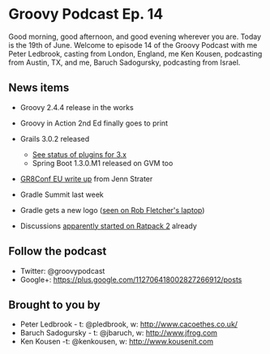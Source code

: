 # Groovy Podcast Ep. 14

Good morning, good afternoon, and good evening wherever you are. Today is the 19th of June. Welcome to episode 14 of the Groovy Podcast with me Peter Ledbrook, casting from London, England, me Ken Kousen, podcasting from Austin, TX, and me, Baruch Sadogursky, podcasting from Israel.

## News items

* Groovy 2.4.4 release in the works

* Groovy in Action 2nd Ed finally goes to print

* Grails 3.0.2 released
  * [See status of plugins for 3.x](https://github.com/grails/grails-core/wiki/Grails-3-Priority-Upgrade-Plugins)
  * Spring Boot 1.3.0.M1 released on GVM too

* [GR8Conf EU write up](https://objectpartners.com/2015/06/17/gr8conf-europe-2015-recap/) from Jenn Strater

* Gradle Summit last week

* Gradle gets a new logo ([seen on Rob Fletcher's laptop](https://twitter.com/rfletcherew/status/609137276304494592))

* Discussions [apparently started on Ratpack 2](https://twitter.com/danveloper/status/611621047465422849) already

## Follow the podcast

* Twitter: @groovypodcast
* Google+: https://plus.google.com/112706418002827266912/posts

## Brought to you by

* Peter Ledbrook - t: @pledbrook, w: http://www.cacoethes.co.uk/
* Baruch Sadogursky - t: @jbaruch, w: http://www.jfrog.com
* Ken Kousen -t: @kenkousen, w: http://www.kousenit.com
